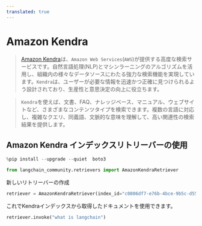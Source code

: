 ```yaml
---
translated: true
---
```


# Amazon Kendra

> [Amazon Kendra](https://docs.aws.amazon.com/kendra/latest/dg/what-is-kendra.html)は、`Amazon Web Services`(`AWS`)が提供する高度な検索サービスです。自然言語処理(NLP)とマシンラーニングのアルゴリズムを活用し、組織内の様々なデータソースにわたる強力な検索機能を実現しています。`Kendra`は、ユーザーが必要な情報を迅速かつ正確に見つけられるよう設計されており、生産性と意思決定の向上に役立ちます。

> `Kendra`を使えば、文書、FAQ、ナレッジベース、マニュアル、ウェブサイトなど、さまざまなコンテンツタイプを検索できます。複数の言語に対応し、複雑なクエリ、同義語、文脈的な意味を理解して、高い関連性の検索結果を提供します。

## Amazon Kendra インデックスリトリーバーの使用

```python
%pip install --upgrade --quiet  boto3
```

```python
from langchain_community.retrievers import AmazonKendraRetriever
```

新しいリトリーバーの作成

```python
retriever = AmazonKendraRetriever(index_id="c0806df7-e76b-4bce-9b5c-d5582f6b1a03")
```

これでKendraインデックスから取得したドキュメントを使用できます。

```python
retriever.invoke("what is langchain")
```
